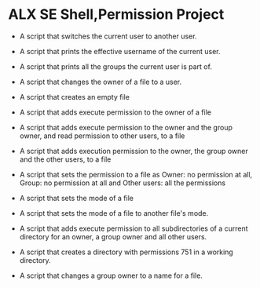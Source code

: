 # ALX SE Shell,Permission Project

* A script that switches the current user to another user.

* A script that prints the effective username of the current user.

* A script that prints all the groups the current user is part of.

* A script that changes the owner of a file to a user.

* A script that creates an empty file

* A script that adds execute permission to the owner of a file

* A script that adds execute permission to the owner and the group owner, and read permission to other users, to a file

* A script that adds execution permission to the owner, the group owner and the other users, to a file

* A script that sets the permission to a file as Owner: no permission at all, Group: no permission at all and Other users: all the permissions

* A script that sets the mode of a file

* A script that sets the mode of a file to another file's mode.

* A script that adds execute permission to all subdirectories of a current directory for an owner, a group owner and all other users. 

* A script that creates a directory with permissions 751 in a working directory.

* A script that changes a group owner to a name for a file.
